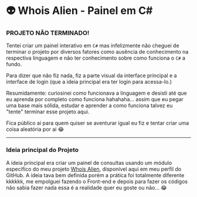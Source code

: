 # 👽 Whois Alien - Painel em C#

### PROJETO NÃO TERMINADO!

Tentei criar um painel interativo em `C#` mas infelizmente não cheguei de terminar o projeto por diversos fatores como ausência de conhecimento na respectiva linguagem e não ter conhecimento sobre como funciona o `C#` a fundo.

Para dizer que não fiz nada, fiz a parte visual da interface principal e a interface de login (que a ideia principal era ter login para acessa-lo.) 

Resumidamente: curiosinei como funcionava a linguagem e desisti até que eu aprenda por completo como funciona hahahaha... assim que eu pegar uma base mais sólida, estudar e aprender a como funciona talvez eu "tente" terminar esse projeto aqui.

Fica público ai para quem quiser se aventurar igual eu fiz e tentar criar uma coisa aleatória por ai 😂

---

### Ideia principal do Projeto

A ideia principal era criar um painel de consultas usando um módulo específico do meu projeto [Whois Alien](https://github.com/christopherrissardi/Whois-Alien-Bot), disponível aqui em meu perfil do GitHub. A ideia tava bem definida porém a prática foi totalmente diferente kkkkkk, me empolguei fazendo o Front-end e depois para fazer os códigos não sabia fazer nada essa é a realidade quer eu goste ou não... 😂
